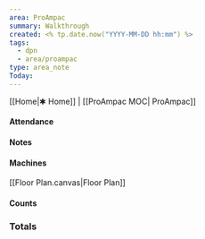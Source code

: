 ```yaml
---
area: ProAmpac
summary: Walkthrough
created: <% tp.date.now("YYYY-MM-DD hh:mm") %>
tags:
  - dpn
  - area/proampac
type: area_note
Today:
---
```

[[Home|✱ Home]] | [[ProAmpac MOC| ProAmpac]]

#### Attendance

#### Notes

#### Machines

[[Floor Plan.canvas|Floor Plan]]

#### Counts


### Totals

